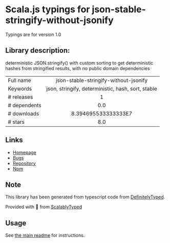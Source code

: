 
# Scala.js typings for json-stable-stringify-without-jsonify

Typings are for version 1.0

## Library description:
deterministic JSON.stringify() with custom sorting to get deterministic hashes from stringified results, with no public domain dependencies

|                    |                 |
| ------------------ | :-------------: |
| Full name          | json-stable-stringify-without-jsonify |
| Keywords           | json, stringify, deterministic, hash, sort, stable |
| # releases         | 1 |
| # dependents       | 0.0 |
| # downloads        | 8.394695533333333E7 |
| # stars            | 8.0 |

## Links
- [Homepage](https://github.com/samn/json-stable-stringify)
- [Bugs](https://github.com/samn/json-stable-stringify/issues)
- [Repository](https://github.com/samn/json-stable-stringify)
- [Npm](https://www.npmjs.com/package/json-stable-stringify-without-jsonify)
    


## Note
This library has been generated from typescript code from [DefinitelyTyped](https://definitelytyped.org).

Provided with :purple_heart: from [ScalablyTyped](https://github.com/oyvindberg/ScalablyTyped)

## Usage
See [the main readme](../../readme.md) for instructions.



